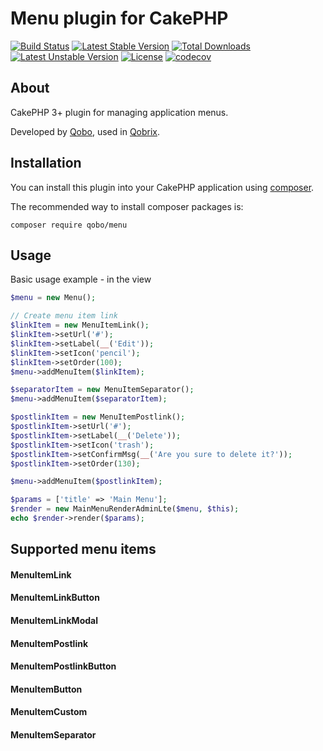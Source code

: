 # Menu plugin for CakePHP

[![Build Status](https://travis-ci.org/QoboLtd/cakephp-menu.svg?branch=master)](https://travis-ci.org/QoboLtd/cakephp-menu)
[![Latest Stable Version](https://poser.pugx.org/qobo/cakephp-menu/v/stable)](https://packagist.org/packages/qobo/cakephp-menu)
[![Total Downloads](https://poser.pugx.org/qobo/cakephp-menu/downloads)](https://packagist.org/packages/qobo/cakephp-menu)
[![Latest Unstable Version](https://poser.pugx.org/qobo/cakephp-menu/v/unstable)](https://packagist.org/packages/qobo/cakephp-menu)
[![License](https://poser.pugx.org/qobo/cakephp-menu/license)](https://packagist.org/packages/qobo/cakephp-menu)
[![codecov](https://codecov.io/gh/QoboLtd/cakephp-menu/branch/master/graph/badge.svg)](https://codecov.io/gh/QoboLtd/cakephp-menu)

## About

CakePHP 3+ plugin for managing application menus.

Developed by [Qobo](https://www.qobo.biz), used in [Qobrix](https://qobrix.com).

## Installation

You can install this plugin into your CakePHP application using [composer](http://getcomposer.org).

The recommended way to install composer packages is:

```
composer require qobo/menu
```
## Usage

Basic usage example - in the view

```php
$menu = new Menu();

// Create menu item link
$linkItem = new MenuItemLink();
$linkItem->setUrl('#');
$linkItem->setLabel(__('Edit'));
$linkItem->setIcon('pencil');
$linkItem->setOrder(100);
$menu->addMenuItem($linkItem);

$separatorItem = new MenuItemSeparator();
$menu->addMenuItem($separatorItem);

$postlinkItem = new MenuItemPostlink();
$postlinkItem->setUrl('#');
$postlinkItem->setLabel(__('Delete'));
$postlinkItem->setIcon('trash');
$postlinkItem->setConfirmMsg(__('Are you sure to delete it?'));
$postlinkItem->setOrder(130);

$menu->addMenuItem($postlinkItem);

$params = ['title' => 'Main Menu'];
$render = new MainMenuRenderAdminLte($menu, $this);
echo $render->render($params);

```

## Supported menu items

#### MenuItemLink

#### MenuItemLinkButton

#### MenuItemLinkModal

#### MenuItemPostlink

#### MenuItemPostlinkButton

#### MenuItemButton

#### MenuItemCustom

#### MenuItemSeparator

